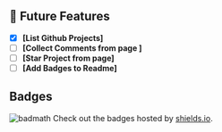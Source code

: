 ## 🔭 Future Features <a name="future-features"></a>

- [X] **[List Github Projects]**
- [ ] **[Collect Comments from page ]**
- [ ] **[Star Project from page]**
- [ ] **[Add Badges to Readme]**

## Badges
![badmath](https://img.shields.io/github/languages/top/lernantino/badmath)
Check out the badges hosted by [shields.io](https://shields.io/). 
